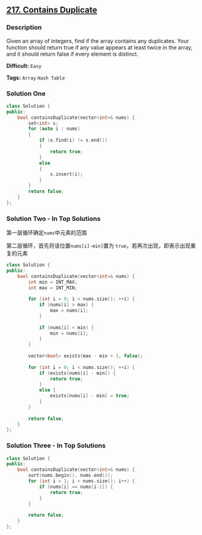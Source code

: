 ## [217. Contains Duplicate](https://leetcode.com/problems/contains-duplicate/description/)

### Description

Given an array of integers, find if the array contains any duplicates. Your function should return true if any value appears at least twice in the array, and it should return false if every element is distinct.



**Difficult:** `Easy`

**Tags:** `Array` `Hash Table`



### Solution One

```c++
class Solution {
public:
    bool containsDuplicate(vector<int>& nums) {
        set<int> s;
        for (auto i : nums)
        {
            if (s.find(i) != s.end())
            {
                return true;
            }
            else
            {
                s.insert(i);
            }
        }
        return false;
    }
};
```



### Solution Two - In Top Solutions

第一层循环确定`nums`中元素的范围

第二层循环，首先将该位置`nums[i]-min]`置为 `true`，若再次出现，即表示出现重复的元素

```c++
class Solution {
public:
    bool containsDuplicate(vector<int>& nums) {
        int min = INT_MAX;
        int max = INT_MIN;
        
        for (int i = 0; i < nums.size(); ++i) {
            if (nums[i] > max) {
                max = nums[i];
            }
            
            if (nums[i] < min) {
                min = nums[i];
            }
        }
        
        vector<bool> exists(max - min + 1, false);
        
        for (int i = 0; i < nums.size(); ++i) {
            if (exists[nums[i] - min]) {
                return true;
            }
            else {
                exists[nums[i] - min] = true;
            }
        }
        
        return false;
    }
};
```



### Solution Three - In Top Solutions

```c++
class Solution {
public:
    bool containsDuplicate(vector<int>& nums) {
        sort(nums.begin(), nums.end());
        for (int i = 1; i < nums.size(); i++) {
            if (nums[i] == nums[i-1]) {
                return true;
            }
        }
        
        return false;
    }
};
```



